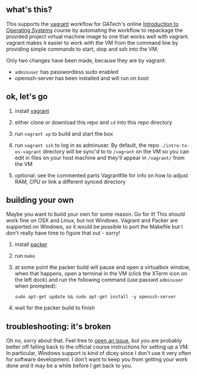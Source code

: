 what's this?
------------

This supports the [vagrant](https://vagrantup.com) workflow for GATech's online
[Introduction to Operating Systems](https://www.udacity.com/wiki/ud923) course
by automating the workflow to repackage the provided project virtual machine
image to one that works well with vagrant. vagrant makes it easier to work with
the VM from the command line by providing simple commands to start, stop and ssh
into the VM.


Only two changes have been made, because they are by vagrant:

- `adminuser` has passwordless sudo enabled
- openssh-server has been installed and will run on boot



ok, let's go
------------

1. install [vagrant](https://vagrantup.com)

2. either clone or download this repo and `cd` into this repo directory

3. run `vagrant up` to build and start the box

4. run `vagrant ssh` to log in as adminuser. By default, the repo
   `./intro-to-os-vagrant` directory will be sync'd to to `/vagrant` on the VM
   so you can edit in files on your host machine and they'll appear in
   `/vagrant/` from the VM

5. optional: see the commented parts Vagrantfile for info on how to adjust RAM,
   CPU or link a different synced directory



building your own
-----------------

Maybe you want to build your own for some reason. Go for it! This should work
fine on OSX and Linux, but not Windows. Vagrant and Packer are supported on
Windows, so it would be possible to port the Makefile but I don't really have
time to figure that out - sorry!


1. install [packer](https://packer.io/)

2. run `make`

3. at some point the packer build will pause and open a virtualbox window, when
   that happens, open a terminal in the VM (click the XTerm icon on the left
   dock) and run the following command (use passwd `adminuser` when prompted):

     `sudo apt-get update && sudo apt-get install -y openssh-server`


4. wait for the packer build to finish



troubleshooting: it's broken
----------------------------

Oh no, sorry about that. Feel free to [open an
issue](https://github.com/wilsaj/intro-to-os-vm/issues), but you are probably
better off falling back to the official course instructions for setting up a VM.
In particular, Windows support is kind of dicey since I don't use it very often
for software development. I don't want to keep you from getting your work done
and it may be a while before I get back to you.
